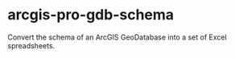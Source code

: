 # arcgis-pro-gdb-schema
Convert the schema of an ArcGIS GeoDatabase into a set of Excel spreadsheets.
